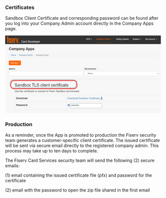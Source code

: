 
### Certificates

Sandbox Client Certificate and corresponding password can be found after you log into your Company Admin account directly in the Company Apps page.

![sandbox-client-certificate.png](assets/images/sandbox-client-certificate.png)



 

### Production

As a reminder, once the App is promoted to production the Fiserv security team generates a customer-specific client certificate. The issued certificate will be sent via secure email directly to the registered company admin. This process may take up to ten days to complete. 

The Fiserv Card Services security team will send the following (2) secure emails:

(1) email containing the issued certificate file (pfx) and password for the certificate

(2) email with the password to open the zip file shared in the first email

 

